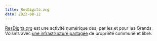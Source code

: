 ```yaml
---
title: ResDigita.org
date: 2023-08-12
---
```

[ResDigita.org](https://www.resdigita.org) est une activité numérique des, par les et pour les Grands Voisins avec [une infrastructure partagée](config.md) de propriété commune et libre. 